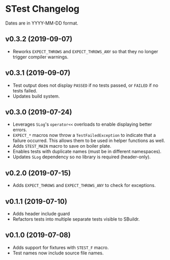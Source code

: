 # STest Changelog
Dates are in YYYY-MM-DD format.

## v0.3.2 (2019-09-07)
- Reworks `EXPECT_THROWS` and `EXPECT_THROWS_ANY` so that they no longer trigger compiler warnings.

## v0.3.1 (2019-09-07)
- Test output does not display `PASSED` if no tests passed, or `FAILED` if no tests failed.
- Updates build system.

## v0.3.0 (2019-07-24)
- Leverages `SLog`'s `operator<<` overloads to enable displaying better errors.
- `EXPECT_*` macros now throw a `TestFailedException` to indicate that a failure occurred. This allows them to be used in helper functions as well.
- Adds `STEST_MAIN` macro to save on boiler plate.
- Enables tests with duplicate names (must be in different namespaces).
- Updates `SLog` dependency so no library is required (header-only).

## v0.2.0 (2019-07-15)
- Adds `EXPECT_THROWS` and `EXPECT_THROWS_ANY` to check for exceptions.

## v0.1.1 (2019-07-10)
- Adds header include guard
- Refactors tests into multiple separate tests visible to SBuildr.

## v0.1.0 (2019-07-08)
- Adds support for fixtures with `STEST_F` macro.
- Test names now include source file names.
